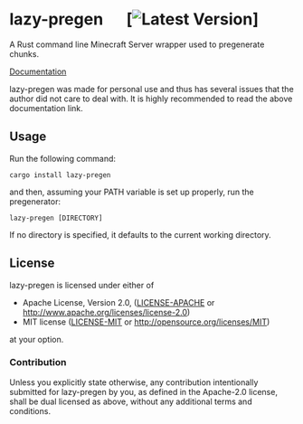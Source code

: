 # lazy-pregen &emsp; [![Latest Version][crates.io]]

[Latest Version]: https://img.shields.io/crates/v/lazy-pregen.svg
[crates.io]: https://crates.io/crates/lazy-pregen

A Rust command line Minecraft Server wrapper used to pregenerate chunks.

[Documentation](https://docs.rs/lazy-pregen/)

lazy-pregen was made for personal use and thus has several issues that the
author did not care to deal with. It is highly recommended to read the above
documentation link.

## Usage

Run the following command:

```
cargo install lazy-pregen
```

and then, assuming your PATH variable is set up properly, run the pregenerator:

```
lazy-pregen [DIRECTORY]
```

If no directory is specified, it defaults to the current working directory.

## License

lazy-pregen is licensed under either of

 - Apache License, Version 2.0, ([LICENSE-APACHE](LICENSE-APACHE) or http://www.apache.org/licenses/license-2.0)
 - MIT license ([LICENSE-MIT](LICENSE-MIT) or http://opensource.org/licenses/MIT)

at your option.

### Contribution

Unless you explicitly state otherwise, any contribution intentionally submitted
for lazy-pregen by you, as defined in the Apache-2.0 license, shall be dual
licensed as above, without any additional terms and conditions.